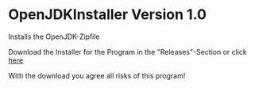 # OpenJDKInstaller Version 1.0
Installs the OpenJDK-Zipfile

Download the Installer for the Program in the "Releases"-Section or click [here](https://github.com/MaxPra/OpenJDKInstaller/releases/download/1.0/OpenJDKInstaller_Setup.exe)

With the download you agree all risks of this program!

